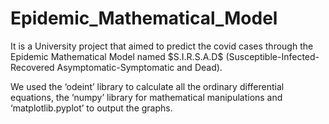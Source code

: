 # Epidemic_Mathematical_Model
<p> It is a University project that aimed to predict the covid cases through the Epidemic Mathematical Model named $S.I.R.S.A.D$ (Susceptible-Infected-Recovered Asymptomatic-Symptomatic and Dead). </p>

<p>	We used the ‘odeint’ library to calculate all the ordinary differential equations, the ‘numpy’ library for mathematical manipulations and ‘matplotlib.pyplot’ to output the graphs. </p>
